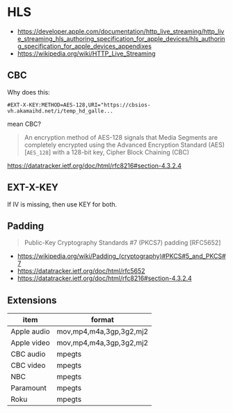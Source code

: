 # HLS

- <https://developer.apple.com/documentation/http_live_streaming/http_live_streaming_hls_authoring_specification_for_apple_devices/hls_authoring_specification_for_apple_devices_appendixes>
- <https://wikipedia.org/wiki/HTTP_Live_Streaming>

## CBC

Why does this:

~~~
#EXT-X-KEY:METHOD=AES-128,URI="https://cbsios-vh.akamaihd.net/i/temp_hd_galle...
~~~

mean CBC?

> An encryption method of AES-128 signals that Media Segments are completely
> encrypted using the Advanced Encryption Standard (AES) [`AES_128`] with a
> 128-bit key, Cipher Block Chaining (CBC)

https://datatracker.ietf.org/doc/html/rfc8216#section-4.3.2.4

## EXT-X-KEY

If IV is missing, then use KEY for both.

## Padding

> Public-Key Cryptography Standards #7 (PKCS7) padding [RFC5652]

- <https://wikipedia.org/wiki/Padding_(cryptography)#PKCS#5_and_PKCS#7>
- https://datatracker.ietf.org/doc/html/rfc5652
- https://datatracker.ietf.org/doc/html/rfc8216#section-4.3.2.4

## Extensions

item        | format
------------|------------------------
Apple audio | mov,mp4,m4a,3gp,3g2,mj2
Apple video | mov,mp4,m4a,3gp,3g2,mj2
CBC audio   | mpegts
CBC video   | mpegts
NBC         | mpegts
Paramount   | mpegts
Roku        | mpegts
